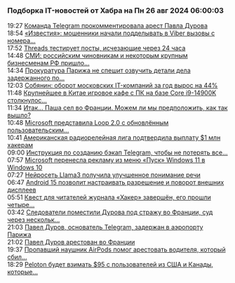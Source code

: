<h3>Подборка IT-новостей от Хабра на Пн 26 авг 2024 06:00:03</h3>
<div class="rss">
  <span class="smaller gray hspace">19:27</span>
  <a class="nodecor" href="https://habr.com/ru/news/838444/?utm_source=habrahabr&utm_medium=rss&utm_campaign=838444">Команда Telegram прокомментировала арест Павла Дурова</a>
</div>
<div class="rss">
  <span class="smaller gray hspace">18:54</span>
  <a class="nodecor" href="https://habr.com/ru/news/838442/?utm_source=habrahabr&utm_medium=rss&utm_campaign=838442">«Известия»: мошенники начали подделывать в Viber вызовы с номера...</a>
</div>
<div class="rss">
  <span class="smaller gray hspace">17:52</span>
  <a class="nodecor" href="https://habr.com/ru/news/838436/?utm_source=habrahabr&utm_medium=rss&utm_campaign=838436">Threads тестирует посты, исчезающие через 24 часа</a>
</div>
<div class="rss">
  <span class="smaller gray hspace">14:48</span>
  <a class="nodecor" href="https://habr.com/ru/news/838418/?utm_source=habrahabr&utm_medium=rss&utm_campaign=838418">СМИ: российским чиновникам и некоторым крупным бизнесменам РФ пришло...</a>
</div>
<div class="rss">
  <span class="smaller gray hspace">14:34</span>
  <a class="nodecor" href="https://habr.com/ru/news/838416/?utm_source=habrahabr&utm_medium=rss&utm_campaign=838416">Прокуратура Парижа не спешит озвучить детали дела задержанного по...</a>
</div>
<div class="rss">
  <span class="smaller gray hspace">12:03</span>
  <a class="nodecor" href="https://habr.com/ru/news/838388/?utm_source=habrahabr&utm_medium=rss&utm_campaign=838388">Собянин: оборот московских IT-компаний за год вырос на 44%</a>
</div>
<div class="rss">
  <span class="smaller gray hspace">11:48</span>
  <a class="nodecor" href="https://habr.com/ru/news/838386/?utm_source=habrahabr&utm_medium=rss&utm_campaign=838386">Крупнейшее в Китае игровое кафе с ПК на базе Core i9-14900K столкнулос...</a>
</div>
<div class="rss">
  <span class="smaller gray hspace">11:34</span>
  <a class="nodecor" href="https://habr.com/ru/news/838384/?utm_source=habrahabr&utm_medium=rss&utm_campaign=838384">Итак… Паша сел во Франции. Можем ли мы предположить, как так вышло?</a>
</div>
<div class="rss">
  <span class="smaller gray hspace">10:48</span>
  <a class="nodecor" href="https://habr.com/ru/news/838376/?utm_source=habrahabr&utm_medium=rss&utm_campaign=838376">Microsoft представила Loop 2.0 с обновлённым пользовательским...</a>
</div>
<div class="rss">
  <span class="smaller gray hspace">10:41</span>
  <a class="nodecor" href="https://habr.com/ru/news/838374/?utm_source=habrahabr&utm_medium=rss&utm_campaign=838374">Американская радиорелейная лига подтвердила выплату $1 млн хакерам</a>
</div>
<div class="rss">
  <span class="smaller gray hspace">09:00</span>
  <a class="nodecor" href="https://habr.com/ru/news/838356/?utm_source=habrahabr&utm_medium=rss&utm_campaign=838356">Инструкция по созданию бэкап Telegram, чтобы не потерять все...</a>
</div>
<div class="rss">
  <span class="smaller gray hspace">07:57</span>
  <a class="nodecor" href="https://habr.com/ru/news/838346/?utm_source=habrahabr&utm_medium=rss&utm_campaign=838346">Microsoft перенесла рекламу из меню «Пуск» Windows 11 в Windows 10</a>
</div>
<div class="rss">
  <span class="smaller gray hspace">07:27</span>
  <a class="nodecor" href="https://habr.com/ru/news/838340/?utm_source=habrahabr&utm_medium=rss&utm_campaign=838340">Нейросеть Llama3 получила улучшенное понимание речи</a>
</div>
<div class="rss">
  <span class="smaller gray hspace">06:47</span>
  <a class="nodecor" href="https://habr.com/ru/news/838334/?utm_source=habrahabr&utm_medium=rss&utm_campaign=838334">Android 15 позволит настраивать разрешение и поворот внешних дисплеев</a>
</div>
<div class="rss">
  <span class="smaller gray hspace">05:51</span>
  <a class="nodecor" href="https://habr.com/ru/news/838332/?utm_source=habrahabr&utm_medium=rss&utm_campaign=838332">Квест для читателей журнала «Хакер» завершён, его прошли четыре...</a>
</div>
<div class="rss">
  <span class="smaller gray hspace">03:42</span>
  <a class="nodecor" href="https://habr.com/ru/news/838326/?utm_source=habrahabr&utm_medium=rss&utm_campaign=838326">Следователи поместили Дурова под стражу во Франции, суд через нескольк...</a>
</div>
<div class="rss">
  <span class="smaller gray hspace">21:03</span>
  <a class="nodecor" href="https://habr.com/ru/news/838314/?utm_source=habrahabr&utm_medium=rss&utm_campaign=838314">Павел Дуров, основатель Telegram, задержан в аэропорту Парижа</a>
</div>
<div class="rss">
  <span class="smaller gray hspace">21:02</span>
  <a class="nodecor" href="https://habr.com/ru/news/838312/?utm_source=habrahabr&utm_medium=rss&utm_campaign=838312">Павел Дуров арестован во Франции</a>
</div>
<div class="rss">
  <span class="smaller gray hspace">19:37</span>
  <a class="nodecor" href="https://habr.com/ru/news/838308/?utm_source=habrahabr&utm_medium=rss&utm_campaign=838308">Пропавший наушник AirPods помог арестовать водителя, который сбил...</a>
</div>
<div class="rss">
  <span class="smaller gray hspace">18:29</span>
  <a class="nodecor" href="https://habr.com/ru/news/838300/?utm_source=habrahabr&utm_medium=rss&utm_campaign=838300">Peloton будет взимать $95 с пользователей из США и Канады, которые...</a>
</div>